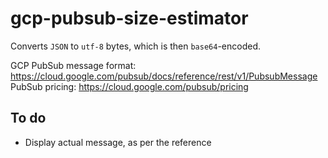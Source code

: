 # gcp-pubsub-size-estimator

Converts `JSON` to `utf-8` bytes, which is then `base64`-encoded.

GCP PubSub message format: https://cloud.google.com/pubsub/docs/reference/rest/v1/PubsubMessage
PubSub pricing: https://cloud.google.com/pubsub/pricing

## To do

  * Display actual message, as per the reference

